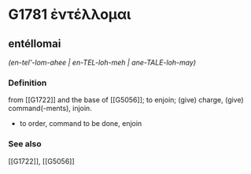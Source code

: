 # G1781 ἐντέλλομαι

## entéllomai

_(en-tel'-lom-ahee | en-TEL-loh-meh | ane-TALE-loh-may)_

### Definition

from [[G1722]] and the base of [[G5056]]; to enjoin; (give) charge, (give) command(-ments), injoin.

- to order, command to be done, enjoin

### See also

[[G1722]], [[G5056]]

